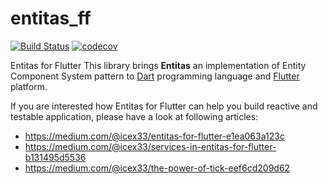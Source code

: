 # entitas_ff
[![Build Status](https://travis-ci.org/mzaks/entitas_ff.svg?branch=master)](https://travis-ci.org/mzaks/entitas_ff)  [![codecov](https://codecov.io/gh/mzaks/entitas_ff/branch/master/graph/badge.svg)](https://codecov.io/gh/mzaks/entitas_ff)

Entitas for Flutter
This library brings __Entitas__ an implementation of Entity Component System pattern to [Dart](https://www.dartlang.org) programming language and [Flutter](https://flutter.dev) platform.

If you are interested how Entitas for Flutter can help you build reactive and testable application, please have a look at following articles:
- https://medium.com/@icex33/entitas-for-flutter-e1ea063a123c
- https://medium.com/@icex33/services-in-entitas-for-flutter-b131495d5536
- https://medium.com/@icex33/the-power-of-tick-eef6cd209d62
